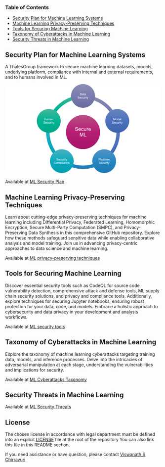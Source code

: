 ### Table of Contents

- [Security Plan for Machine Learning Systems](security-plan/ml-secplan.md)
- [Machine Learning Privacy-Preserving Techniques](privacy/ml-privacy-techniques.md)
- [Tools for Securing Machine Learning](tools/ml-security-tools.md)
- [Taxonomy of Cyberattacks in Machine Learning](ml-attacks/ml-taxonomy-cyberattacks.md)
- [Security Threats in Machine Learning](ml-threats/ml-threats.md)

## Security Plan for Machine Learning Systems

A ThalesGroup framework to secure machine learning datasets, models, underlying platform, compliance with internal and external requirements, and to humans involved in ML.

**![image](images/ml.png)**

Available at [ML Security Plan](security-plan/ml-secplan.md)

## Machine Learning Privacy-Preserving Techniques
Learn about cutting-edge privacy-preserving techniques for machine learning including Differential Privacy, Federated Learning, Homomorphic Encryption, Secure Multi-Party Computation (SMPC), and Privacy-Preserving Data Synthesis in this comprehensive GitHub repository. Explore how these methods safeguard sensitive data while enabling collaborative analysis and model training. Join us in advancing privacy-centric approaches to data science and machine learning.

Available at [ML privacy-preserving techniques](privacy/ml-privacy-techniques.md)

## Tools for Securing Machine Learning

Discover essential security tools such as CodeQL for source code vulnerability detection, comprehensive attack and defense tools, ML supply chain security solutions, and privacy and compliance tools. Additionally, explore techniques for securing Jupyter notebooks, ensuring robust protection for your data, code, and models. Embrace a holistic approach to cybersecurity and data privacy in your development and analysis workflows.

Available at [ML security tools](tools/ml-security-tools.md)

## Taxonomy of Cyberattacks in Machine Learning

Explore the taxonomy of machine learning cyberattacks targeting training data, models, and inference processes. Delve into the intricacies of adversarial manipulation at each stage, understanding the vulnerabilities and implications for security.

Available at [ML Cyberattacks Taxonomy](ml-attacks/ml-taxonomy-cyberattacks.md)

## Security Threats in Machine Learning

Available at [ML Security Threats](ml-threats/ml-threats.md)

## License

The chosen license in accordance with legal department must be defined into an explicit [LICENSE](https://github.com/ThalesGroup/template-project/blob/master/LICENSE) file at the root of the repository
You can also link this file in this README section.

If you need assistance or have question, please contact [Viswanath S Chirravuri](https://www.linkedin.com/in/chviswanath/)